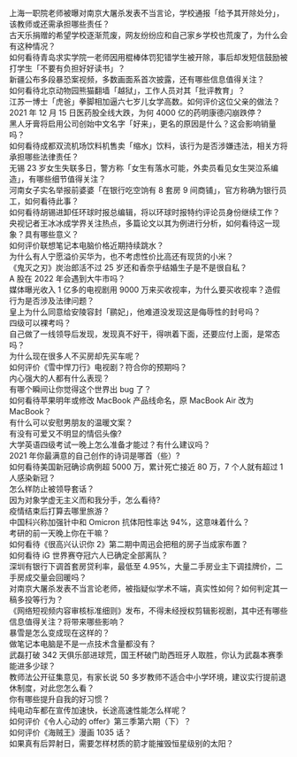 上海一职院老师被曝对南京大屠杀发表不当言论，学校通报「给予其开除处分」，该教师或还需承担哪些责任？  
古天乐捐赠的希望学校逐渐荒废，网友纷纷应和自己家乡学校也荒废了，为什么会有这种情况？  
如何看待青岛求实学院一老师因用棍棒体罚犯错学生被开除，事后却发短信鼓励被打学生「不要有负担好好读书」？  
新疆公布多段暴恐案视频，多数画面系首次披露，还有哪些信息值得关注？  
如何看待北京动物园熊猫翻墙「越狱」，工作人员对其「批评教育」？  
江苏一博士「虎爸」拳脚相加逼六七岁儿女学高数。如何评价这位父亲的做法？  
2021 年 12 月 15 日医药股全线大跌，为何 4000 亿的药明康德闪崩跌停？  
黑人牙膏将启用公司创始中文名字「好来」，更名的原因是什么？这会影响销量吗？  
如何看待成都双流机场饮料机售卖「缩水」饮料，该行为是否涉嫌违法，相关方将承担哪些法律责任？  
无锡 23 岁女生失联多日，警方称「女生有落水可能，外卖员看见女生哭泣系编造」，有哪些细节值得关注？  
河南女子实名举报前婆婆「在银行吃空饷有 8 套房 9 间商铺」，官方称确为银行员工，如何看待此事？  
如何看待胡锡进卸任环球时报总编辑，将以环球时报特约评论员身份继续工作？  
央视记者王冰冰成学界关注热点，多篇论文以其为例进行分析，如何看待这一现象？具有哪些意义？  
如何评价联想笔记本电脑价格近期持续跳水？  
为什么有人宁愿溢价买华为，也不考虑性价比高还有现货的小米？  
《鬼灭之刃》炭治郎活不过 25 岁还和香奈乎结婚生子是不是很自私？  
A 股在 2022 年会遇到大牛市吗？  
媒体曝光收入 1 亿多的电视剧用 9000 万来买收视率，为什么要买收视率？造假行为是否涉及法律问题？  
皇上为什么同意给安陵容封「鹂妃」，他难道没发现这是侮辱性的封号吗？  
四级可以裸考吗？  
自己做了一线领导后发现，发现真不好干，得哄着下面，还要应付上面，是常态吗？  
为什么现在很多人不买房却先买车呢？  
如何评价《雪中悍刀行》电视剧？符合你的预期吗？  
内心强大的人都有什么表现？  
有哪个瞬间让你觉得这个世界出 bug 了？  
如何看待苹果明年或修改 MacBook 产品线命名，原 MacBook Air 改为 MacBook？  
有什么可以安慰男朋友的温暖文案？  
有没有可爱又不明显的情侣头像?  
大学英语四级考试一晚上怎么准备才能过？有什么建议吗？  
2021 年你最满意的自己创作的诗词是哪首（些）?  
如何看待美国新冠确诊病例超 5000 万，累计死亡接近 80 万，7 个人就有超过 1 人感染新冠？  
怎么样防止被领导套话？  
因为对象学虚无主义而和我分手，怎么看待?  
疫情结束后打算去哪里旅游？  
中国科兴称加强针中和 Omicron 抗体阳性率达 94%，这意味着什么？  
考研的前一天晚上你在干嘛？  
如何看待《很高兴认识你 2》第二期中周迅会把租的房子当成家布置？  
如何看待 iG 世界赛夺冠六人已确定全部离队？  
深圳有银行下调首套房贷利率，最低至 4.95%，大量二手房业主下调挂牌价，二手房成交量会回暖吗？  
对南京大屠杀发表不当言论老师，被指疑似学术不端，真实性如何？如何判定其一稿多投等行为？  
《网络短视频内容审核标准细则》发布，不得未经授权剪辑影视剧，其中还有哪些信息值得关注？将带来哪些影响？  
暴雪是怎么变成现在这样的？  
做笔记本电脑是不是一点技术含量都没有？  
武磊打破 342 天俱乐部进球荒，国王杯破门助西班牙人取胜，你认为武磊本赛季能进多少球？  
教师法公开征集意见，有家长说 50 多岁教师不适合中小学环境，建议实行提前退休制度，对此您怎么看？  
你有哪些提升自我的好习惯？  
纯电动车都在宣传加速快，长途高速性能怎么样呢？  
如何评价《令人心动的 offer》第三季第六期（下）？  
如何评价《海贼王》漫画 1035 话？  
如果真有后羿射日，需要怎样材质的箭才能摧毁恒星级别的太阳？  
